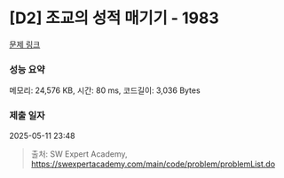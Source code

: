 # [D2] 조교의 성적 매기기 - 1983 

[문제 링크](https://swexpertacademy.com/main/code/problem/problemDetail.do?contestProbId=AV5PwGK6AcIDFAUq) 

### 성능 요약

메모리: 24,576 KB, 시간: 80 ms, 코드길이: 3,036 Bytes

### 제출 일자

2025-05-11 23:48



> 출처: SW Expert Academy, https://swexpertacademy.com/main/code/problem/problemList.do